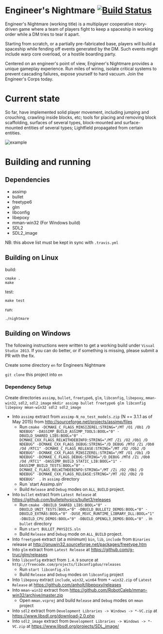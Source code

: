 # Engineer's Nightmare [![Build Status](https://travis-ci.org/engineers-nightmare/engineers-nightmare.svg)](https://travis-ci.org/engineers-nightmare/engineers-nightmare)

Engineer's Nightmare (working title) is a multiplayer cooperative story-driven game where a team of players fight to keep a spaceship in working order while a DM tries to tear it apart.

Starting from scratch, or a partially pre-fabricated base, players will build a spaceship while fending off events generated by the DM. Such events might include warp core overload, or a hostile boarding party.

Centered on an engineer's point of view, Engineer's Nightmare provides a unique gameplay experience. Run miles of wiring, isolate critical systems to prevent cascading failures, expose yourself to hard vacuum. Join the Engineer's Corps today.


# Current state

So far, have implemented solid player movement, including jumping and crouching, crawling inside blocks, etc; tools for
placing and removing block scaffolding, surfaces of several types, block-mounted and surface-mounted entities of several
types; Lightfield propagated from certain entities.

![example](https://raw.githubusercontent.com/engineers-nightmare/engineers-nightmare/master/misc/en-2015-05-18-1.png)


# Building and running

## Dependencies

 * assimp
 * bullet
 * freetype6
 * glm
 * libconfig
 * libepoxy
 * mman-win32 (For Windows build)
 * SDL2
 * SDL2_image

NB: this above list must be kept in sync with `.travis.yml`

## Building on Linux

build:

    cmake .
    make

test:

    make test

run:

    ./nightmare

## Building on Windows

The following instructions were written to get a working build under `Visual Studio 2013`. If you can do better, or if something is missing, please submit a PR with the fix.

Create some directory `en` for Engineers Nightmare

`git clone` this project into `en`

### Dependency Setup

Create directories `assimp`, `bullet`, `freetype6`, `glm`, `libconfig`, `libepoxy`, `mman-win32`, `sdl2`, `sdl2_image`
`mkdir assimp bullet freetype6 glm libconfig libepoxy mman-win32 sdl2 sdl2_image`

* Into `assimp` extract from `assimp-N_no_test_models.zip` (N == 3.1.1 as of May 2015) from http://sourceforge.net/projects/assimp/files
  * Run `cmake -DCMAKE_C_FLAGS_MINSIZEREL:STRING="/MT /O1 /Ob1 /D NDEBUG" -DASSIMP_BUILD_ASSIMP_TOOLS:BOOL="0" -DBUILD_SHARED_LIBS:BOOL="0" -DCMAKE_CXX_FLAGS_RELWITHDEBINFO:STRING="/MT /Zi /O2 /Ob1 /D NDEBUG" -DCMAKE_CXX_FLAGS_DEBUG:STRING="/D_DEBUG /MTd /Zi /Ob0 /Od /RTC1" -DCMAKE_C_FLAGS_RELEASE:STRING="/MT /O2 /Ob2 /D NDEBUG" -DCMAKE_CXX_FLAGS_MINSIZEREL:STRING="/MT /O1 /Ob1 /D NDEBUG" -DCMAKE_C_FLAGS_DEBUG:STRING="/D_DEBUG /MTd /Zi /Ob0 /Od /RTC1" -DASSIMP_BUILD_STATIC_LIB:BOOL="1" -DASSIMP_BUILD_TESTS:BOOL="0" -DCMAKE_C_FLAGS_RELWITHDEBINFO:STRING="/MT /Zi /O2 /Ob1 /D NDEBUG" -DCMAKE_CXX_FLAGS_RELEASE:STRING="/MT /O2 /Ob2 /D NDEBUG"  .` in `assimp` directory
  * Run `start Assimp.sln'
  * Build `Release` and `Debug` modes on `ALL_BUILD` project.
* Into `bullet` extract from `Latest Release` at https://github.com/bulletphysics/bullet3/releases
  * Run `cmake -DBUILD_SHARED_LIBS:BOOL="0" -DBUILD_UNIT_TESTS:BOOL="0" -DBUILD_BULLET2_DEMOS:BOOL="0" -DBUILD_EXTRAS:BOOL="0" -DUSE_MSVC_RUNTIME_LIBRARY_DLL:BOOL="1" -DBUILD_CPU_DEMOS:BOOL="0" -DBUILD_OPENGL3_DEMOS:BOOL="0" .` in `bullet` directory
  * Run `start BULLET_PHYSICS.sln`
  * Build `Release` and `Debug` mode on `ALL_BUILD` project.
* Into `freetype6` extract (at a minimum) `bin`, `lib`, `include` from `Binaries` release at http://gnuwin32.sourceforge.net/packages/freetype.htm
* Into `glm` extract from `Latest Release` at https://github.com/g-truc/glm/releases
* Into `libconfig` extract from `1.4.9` source at `http://freecode.com/projects/libconfigduo/releases`
  * Run `start libconfig.sln`
  * Build `Release` and `Debug` modes on `libconfig` project
* Into `libepoxy` extract `include`, `win32`, `win64` from `*-win32.zip` of `Latest Release` at https://github.com/anholt/libepoxy/releases
* Into `mman-win32` extract from https://github.com/RobotCaleb/mman-win32/archive/master.zip
  * Open `mman.vcproj` and build `Release` and `Debug` modes on `mman` project
* Into `sdl2` extract from `Development Libraries -> Windows -> *-VC.zip` at https://www.libsdl.org/download-2.0.php
* Into `sdl2_image` extract from `Development Libraries -> Windows -> *-VC.zip` at https://www.libsdl.org/projects/SDL_image/

